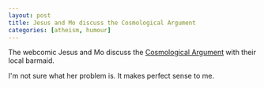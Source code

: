 ```yaml
---
layout: post
title: Jesus and Mo discuss the Cosmological Argument
categories: [atheism, humour]
---
```


The webcomic Jesus and Mo discuss the [Cosmological Argument](http://www.jesusandmo.net/2011/10/05/must/) with their local barmaid.

<sarcasm>I'm not sure what her problem is.  It makes perfect sense to me.</sarcasm>
